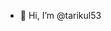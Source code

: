 - 👋 Hi, I’m @tarikul53

<!---
tarikul53/tarikul53 is a ✨ special ✨ repository because its `README.md` (this file) appears on your GitHub profile.
You can click the Preview link to take a look at your changes.
--->
